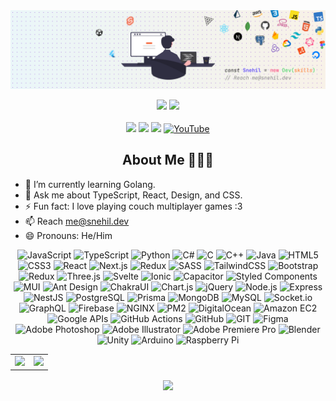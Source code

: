 <img src="./cover.png" />

<p align="center">
  <a href="https://github.com/SneakySensei"><img src="https://komarev.com/ghpvc/?username=sneakysensei&label=Profile%20views&color=3FC1C9&style=for-the-badge" /></a>
  <a href="https://wakatime.com/@SneakySensei"><img src="https://wakatime.com/badge/user/d3b549c2-de24-466c-b655-b6ee08eaf772.svg?style=for-the-badge"/></a>
  <br />
  <br />
  <a href="https://twitter.com/snehilcodes" target="_blank"><img src="https://img.shields.io/badge/twitter-%231DA1F2.svg?&style=for-the-badge&logo=twitter&logoColor=white" /></a>
  <a href="https://www.linkedin.com/in/snehilcodes/" target="_blank"><img src="https://img.shields.io/badge/linkedin-%230077B5.svg?&style=for-the-badge&logo=linkedin&logoColor=white" /></a>
  <a href="https://instagram.com/sneakysensei" target="_blank"><img src="https://img.shields.io/badge/instagram-%23E4405F.svg?&style=for-the-badge&logo=instagram&logoColor=white"></a>
  <a href="https://www.youtube.com/channel/@SnehilCodes"><img alt="YouTube" src="https://img.shields.io/badge/YouTube-%23FF0000.svg?style=for-the-badge&logo=YouTube&logoColor=white" /></a>
</p>

<div>
  <h2 align="center">About Me 🙋🏽‍♂️</h2>
  <ul>
    <!-- <li>🔭 I’m currently working on ...</li>
    <li>👯 Open for hackathons</li>
    <li>🤔 I’m looking for help with ...</li> -->
    <li>🌱 I’m currently learning Golang.</li>
    <li>💬 Ask me about TypeScript, React, Design, and CSS.</li>
    <li>⚡ Fun fact: I love playing couch multiplayer games :3</li>
    <li>📫 Reach <a href="mailto:me@snehil.dev" target="_blank">me@snehil.dev</a></li>
    <li>😄 Pronouns: He/Him</li>
  </ul>
  <p align="center">
    <img src="https://img.shields.io/badge/JavaScript-232323?style=for-the-badge&logo=javascript" alt="JavaScript" />
    <img src="https://img.shields.io/badge/TypeScript-007acc?style=for-the-badge&logo=typescript&logoColor=white" alt="TypeScript" />
    <img src="https://img.shields.io/badge/Python-3776AB?style=for-the-badge&logo=python&logoColor=white" alt="Python" />
    <img src="https://img.shields.io/badge/C%23-239120?style=for-the-badge&logo=csharp" alt="C#" />
    <img src="https://img.shields.io/badge/C-303030?style=for-the-badge&logo=c" alt="C" />
    <img src="https://img.shields.io/badge/C%2B%2B-00599C?style=for-the-badge&logo=cplusplus" alt="C++" />
    <img src="https://img.shields.io/badge/Java-0a85bf?style=for-the-badge&logo=openjdk" alt="Java" />
    <img src="https://img.shields.io/badge/HTML5-1a1a1a?style=for-the-badge&logo=html5" alt="HTML5" />
    <img src="https://img.shields.io/badge/CSS3-232323?style=for-the-badge&logo=css3&logoColor=1572B6" alt="CSS3" />
    <img src="https://img.shields.io/badge/React-20232a?style=for-the-badge&logo=react" alt="React" />
    <img src="https://img.shields.io/badge/Next.js-000000?style=for-the-badge&logo=nextdotjs" alt="Next.js" />
    <img src="https://img.shields.io/badge/Redux-764ABC?style=for-the-badge&logo=redux" alt="Redux" />
    <img src="https://img.shields.io/badge/SASS-1a1a1a?style=for-the-badge&logo=sass" alt="SASS" />
    <img src="https://img.shields.io/badge/TailwindCSS-0f1629?style=for-the-badge&logo=tailwindcss" alt="TailwindCSS" />
    <img src="https://img.shields.io/badge/Bootstrap-7952B3?style=for-the-badge&logo=bootstrap&logoColor=white" alt="Bootstrap" />
    <img src="https://img.shields.io/badge/React%20Query-232323?style=for-the-badge&logo=reactquery" alt="Redux" />
    <img src="https://img.shields.io/badge/Three.js-000000?style=for-the-badge&logo=threedotjs" alt="Three.js" />
    <img src="https://img.shields.io/badge/Svelte-000000?style=for-the-badge&logo=svelte" alt="Svelte" />
    <img src="https://img.shields.io/badge/Ionic-001a3a?style=for-the-badge&logo=ionic" alt="Ionic" />
    <img src="https://img.shields.io/badge/Capacitor-00233a?style=for-the-badge&logo=capacitor" alt="Capacitor" />
    <img src="https://img.shields.io/badge/Styled%20Components-383838?style=for-the-badge&logo=styledcomponents" alt="Styled Components" />
    <img src="https://img.shields.io/badge/MUI-2196F3?style=for-the-badge&logo=mui&logoColor=white" alt="MUI" />
    <img src="https://img.shields.io/badge/Ant%20Design-0170FE?style=for-the-badge&logo=antdesign&logoColor=white" alt="Ant Design" />
    <img src="https://img.shields.io/badge/Chakra%20UI-1a202c?style=for-the-badge&logo=chakraui" alt="ChakraUI" />
    <img src="https://img.shields.io/badge/Chart.js-333538?style=for-the-badge&logo=chartdotjs" alt="Chart.js" />
    <img src="https://img.shields.io/badge/jQuery-0769AD?style=for-the-badge&logo=jquery" alt="jQuery" />
    <img src="https://img.shields.io/badge/Node.js-141414?style=for-the-badge&logo=nodedotjs" alt="Node.js" />
    <img src="https://img.shields.io/badge/Express-000000?style=for-the-badge&logo=express" alt="Express" />
    <img src="https://img.shields.io/badge/NestJS-E0234E?style=for-the-badge&logo=nestjs" alt="NestJS" />
    <img src="https://img.shields.io/badge/PostgreSQL-1a1a1a?style=for-the-badge&logo=postgresql" alt="PostgreSQL" />
    <img src="https://img.shields.io/badge/Prisma-0c3249?style=for-the-badge&logo=prisma" alt="Prisma" />
    <img src="https://img.shields.io/badge/MongoDB-001e2b?style=for-the-badge&logo=mongodb" alt="MongoDB" />
    <img src="https://img.shields.io/badge/MySQL-1a1a1a?style=for-the-badge&logo=mysql" alt="MySQL" />
    <img src="https://img.shields.io/badge/Socket.io-000000?style=for-the-badge&logo=socketdotio" alt="Socket.io" />
    <img src="https://img.shields.io/badge/GraphQL-E10098?style=for-the-badge&logo=graphql" alt="GraphQL" />
    <img src="https://img.shields.io/badge/Firebase-FFCA28?style=for-the-badge&logo=firebase&logoColor=black" alt="Firebase" />
    <img src="https://img.shields.io/badge/NGINX-009639?style=for-the-badge&logo=nginx" alt="NGINX" />
    <img src="https://img.shields.io/badge/PM2-2B037A?style=for-the-badge&logo=pm2" alt="PM2" />
    <img src="https://img.shields.io/badge/DigitalOcean-081b4b?style=for-the-badge&logo=digitalocean" alt="DigitalOcean" />
    <img src="https://img.shields.io/badge/Amazon%20EC2-232F3E?style=for-the-badge&logo=amazonec2" alt="Amazon EC2" />
    <img src="https://img.shields.io/badge/Google%20APIs-404040?style=for-the-badge&logo=googlecloud" alt="Google APIs" />
    <img src="https://img.shields.io/badge/GitHub%20Actions-24292f?style=for-the-badge&logo=githubactions" alt="GitHub Actions" />
    <img src="https://img.shields.io/badge/GitHub-0d1116?style=for-the-badge&logo=github" alt="GitHub" />
    <img src="https://img.shields.io/badge/GIT-000000?style=for-the-badge&logo=git" alt="GIT" />
    <img src="https://img.shields.io/badge/Figma-282828?style=for-the-badge&logo=figma" alt="Figma" />
    <img src="https://img.shields.io/badge/Adobe%20Photoshop-001e36?style=for-the-badge&logo=adobephotoshop" alt="Adobe Photoshop" />
    <img src="https://img.shields.io/badge/Adobe%20Illustrator-330000?style=for-the-badge&logo=adobeillustrator" alt="Adobe Illustrator" />
    <img src="https://img.shields.io/badge/Adobe%20Premiere%20Pro-00005b?style=for-the-badge&logo=adobepremierepro" alt="Adobe Premiere Pro" />
    <img src="https://img.shields.io/badge/Blender-1d1d1d?style=for-the-badge&logo=blender" alt="Blender" />
    <img src="https://img.shields.io/badge/Unity-000000?style=for-the-badge&logo=unity" alt="Unity" />
    <img src="https://img.shields.io/badge/Arduino-00979D?style=for-the-badge&logo=arduino&logoColor=white" alt="Arduino" />
    <img src="https://img.shields.io/badge/Raspberry%20Pi-A22846?style=for-the-badge&logo=raspberrypi" alt="Raspberry Pi" />
  </p>
</div>
<table border="0">
  <tr>
    <td>
      <img src="https://github-readme-stats.vercel.app/api?username=sneakysensei&theme=material-palenight&count_private=true&include_all_commits=true&show_icons=true&custom_title=%23%20GitHub%20Stats" /></td>
    <td>
      <img src="https://github-readme-stats.vercel.app/api/top-langs/?username=sneakysensei&langs_count=8&theme=material-palenight&layout=compact&custom_title=%23%20Most%20Used%20Languages&show_icons=true" /></td>
  </tr>
</table>

<p align="center">
<img align="center" src="https://github-readme-streak-stats.herokuapp.com?user=SneakySensei&theme=material-palenight&hide_border=true" />
</p>
